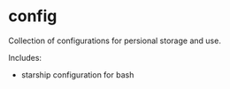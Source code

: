 # config

Collection of configurations for persional storage and use. 

Includes: 
- starship configuration for bash 
